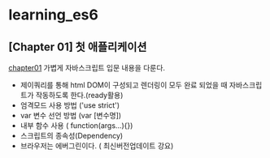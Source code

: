 # learning_es6
__[Chapter 01]__ 첫 애플리케이션
--------------------------------------------------------------------
 [chapter01](https://github.com/gelos12/learning_es6/tree/master/cahpter01) 가볍게 자바스크립트 입문 내용을 다룬다.
 * 제이쿼리를 통해 html DOM이 구성되고 렌더링이 모두 완료 되었을 때 자바스크립트가 작동하도록 한다.(ready활용)
 * 엄격모드 사용 방법 ('use strict') 
 * var 변수 선언 방법 (var [변수명])
 * 내부 함수 사용 ( function(args...){})
 * 스크립트의 종속성(Dependency)
 * 브라우저는 에버그린이다. ( 최신버전업데이트 강요)
